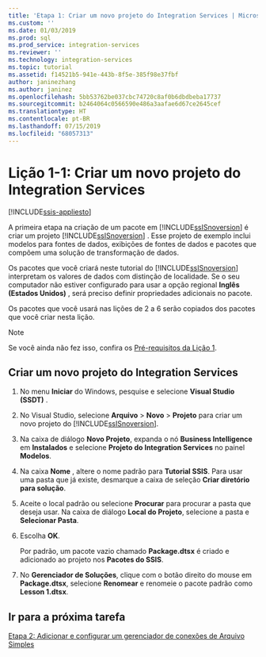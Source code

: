 ```yaml
---
title: 'Etapa 1: Criar um novo projeto do Integration Services | Microsoft Docs'
ms.custom: ''
ms.date: 01/03/2019
ms.prod: sql
ms.prod_service: integration-services
ms.reviewer: ''
ms.technology: integration-services
ms.topic: tutorial
ms.assetid: f14521b5-941e-443b-8f5e-385f98e37fbf
author: janinezhang
ms.author: janinez
ms.openlocfilehash: 5bb53762be037cbc74720c8af0b6dbdbeba17737
ms.sourcegitcommit: b2464064c0566590e486a3aafae6d67ce2645cef
ms.translationtype: HT
ms.contentlocale: pt-BR
ms.lasthandoff: 07/15/2019
ms.locfileid: "68057313"
---
```

# <a name="lesson-1-1-create-a-new-integration-services-project"></a>Lição 1-1: Criar um novo projeto do Integration Services

[!INCLUDE[ssis-appliesto](../includes/ssis-appliesto-ssvrpluslinux-asdb-asdw-xxx.md)]



A primeira etapa na criação de um pacote em [!INCLUDE[ssISnoversion](../includes/ssisnoversion-md.md)] é criar um projeto [!INCLUDE[ssISnoversion](../includes/ssisnoversion-md.md)] . Esse projeto de exemplo inclui modelos para fontes de dados, exibições de fontes de dados e pacotes que compõem uma solução de transformação de dados.  
  
Os pacotes que você criará neste tutorial do [!INCLUDE[ssISnoversion](../includes/ssisnoversion-md.md)] interpretam os valores de dados com distinção de localidade. Se o seu computador não estiver configurado para usar a opção regional **Inglês (Estados Unidos)** , será preciso definir propriedades adicionais no pacote. 

Os pacotes que você usará nas lições de 2 a 6 serão copiados dos pacotes que você criar nesta lição.  
  
> [!NOTE]  
> Se você ainda não fez isso, confira os [Pré-requisitos da Lição 1](../integration-services/lesson-1-create-a-project-and-basic-package-with-ssis.md#prerequisites).

## <a name="create-a-new-integration-services-project"></a>Criar um novo projeto do Integration Services  
  
1.  No menu **Iniciar** do Windows, pesquise e selecione **Visual Studio (SSDT)** .  
  
2.  No Visual Studio, selecione **Arquivo** > **Novo** > **Projeto** para criar um novo projeto do [!INCLUDE[ssISnoversion](../includes/ssisnoversion-md.md)].  
  
3.  Na caixa de diálogo **Novo Projeto**, expanda o nó **Business Intelligence** em **Instalados** e selecione **Projeto do Integration Services** no painel **Modelos**.  
  
4.  Na caixa **Nome** , altere o nome padrão para **Tutorial SSIS**. Para usar uma pasta que já existe, desmarque a caixa de seleção **Criar diretório para solução**.  
  
5.  Aceite o local padrão ou selecione **Procurar** para procurar a pasta que deseja usar. Na caixa de diálogo **Local do Projeto**, selecione a pasta e **Selecionar Pasta**.  
  
6.  Escolha **OK**.  
  
    Por padrão, um pacote vazio chamado **Package.dtsx** é criado e adicionado ao projeto nos **Pacotes do SSIS**.  
  
7.  No **Gerenciador de Soluções**, clique com o botão direito do mouse em **Package.dtsx**, selecione **Renomear** e renomeie o pacote padrão como **Lesson 1.dtsx**.  
  
## <a name="go-to-next-task"></a>Ir para a próxima tarefa
[Etapa 2: Adicionar e configurar um gerenciador de conexões de Arquivo Simples](../integration-services/lesson-1-2-adding-and-configuring-a-flat-file-connection-manager.md)  
  
